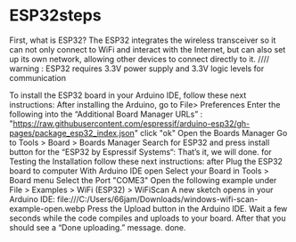 # ESP32steps
First, what is ESP32? The ESP32 integrates the wireless transceiver so it can not only connect to WiFi and interact with the Internet, but can also set up its own network, allowing other devices to connect directly to it.
//// warning : ESP32 requires 3.3V power supply and 3.3V logic levels for communication

To install the ESP32 board in your Arduino IDE, follow these next instructions:
After installing the Arduino, go to File> Preferences
Enter the following into the “Additional Board Manager URLs” : "https://raw.githubusercontent.com/espressif/arduino-esp32/gh-pages/package_esp32_index.json" click "ok"
Open the Boards Manager Go to Tools > Board > Boards Manager
Search for ESP32 and press install button for the “ESP32 by Espressif Systems“:
That’s it, we will done.
for Testing the Installation  follow these next instructions:
after Plug the ESP32 board to computer With  Arduino IDE open
Select your Board in Tools > Board menu
Select the Port "COME3"
Open the following example under File > Examples > WiFi (ESP32) > WiFiScan
 A new sketch opens in your Arduino IDE: file:///C:/Users/66jam/Downloads/windows-wifi-scan-example-open.webp
 Press the Upload button in the Arduino IDE. Wait a few seconds while the code compiles and uploads to your board.
 After that you should see a “Done uploading.” message.
 done.



